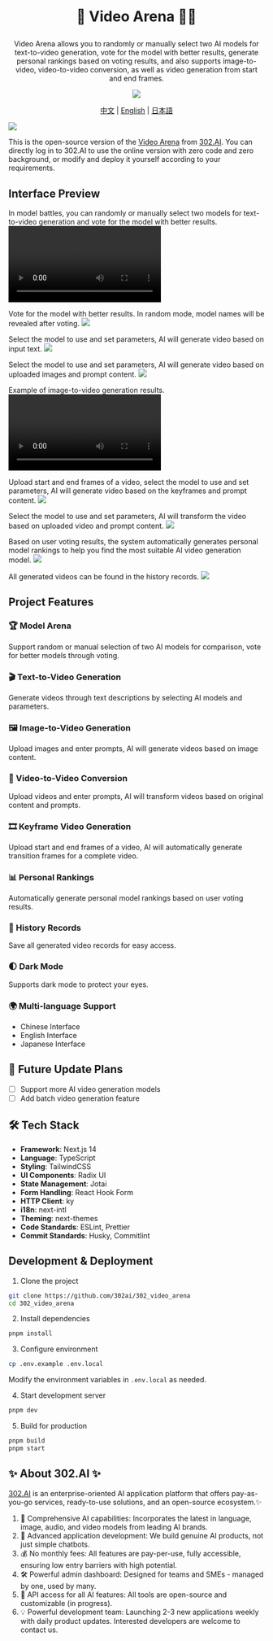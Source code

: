 # <p align="center"> 🎥 Video Arena 🚀✨</p>

<p align="center">Video Arena allows you to randomly or manually select two AI models for text-to-video generation, vote for the model with better results, generate personal rankings based on voting results, and also supports image-to-video, video-to-video conversion, as well as video generation from start and end frames.</p>

<p align="center"><a href="https://302.ai/en/tools/videoarena/" target="blank"><img src="https://file.302.ai/gpt/imgs/github/20250102/72a57c4263944b73bf521830878ae39a.png" /></a></p >

<p align="center"><a href="README_zh.md">中文</a> | <a href="README.md">English</a> | <a href="README_ja.md">日本語</a></p>

![](docs/302_AI_Videoarena_Translation_en.png)

This is the open-source version of the [Video Arena](https://302.ai/en/tools/videoarena/) from [302.AI](https://302.ai/en/). You can directly log in to 302.AI to use the online version with zero code and zero background, or modify and deploy it yourself according to your requirements.

## Interface Preview
In model battles, you can randomly or manually select two models for text-to-video generation and vote for the model with better results.
<video src="https://github.com/user-attachments/assets/51b575e5-8b66-4253-98d3-30315c850f40" controls></video>

Vote for the model with better results. In random mode, model names will be revealed after voting.
![](docs/302_Video_Arena_en_screenshot_01.png)

Select the model to use and set parameters, AI will generate video based on input text.
![](docs/302_Video_Arena_en_screenshot_02.png)

Select the model to use and set parameters, AI will generate video based on uploaded images and prompt content.
![](docs/302_Video_Arena_en_screenshot_03.png)

Example of image-to-video generation results.
<video src="https://github.com/user-attachments/assets/f44327b1-7e48-4bb0-a91e-81ebba9ce36b" controls></video>

Upload start and end frames of a video, select the model to use and set parameters, AI will generate video based on the keyframes and prompt content.
![](docs/302_Video_Arena_en_screenshot_04.png)

Select the model to use and set parameters, AI will transform the video based on uploaded video and prompt content.
![](docs/302_Video_Arena_en_screenshot_05.png)

Based on user voting results, the system automatically generates personal model rankings to help you find the most suitable AI video generation model.
![](docs/302_Video_Arena_en_screenshot_06.png)

All generated videos can be found in the history records.
![](docs/302_Video_Arena_en_screenshot_07.png)

## Project Features
### 🏆 Model Arena
Support random or manual selection of two AI models for comparison, vote for better models through voting.
### 🎬 Text-to-Video Generation
Generate videos through text descriptions by selecting AI models and parameters.
### 🖼️ Image-to-Video Generation
Upload images and enter prompts, AI will generate videos based on image content.
### 🎥 Video-to-Video Conversion
Upload videos and enter prompts, AI will transform videos based on original content and prompts.
### 🎞️ Keyframe Video Generation
Upload start and end frames of a video, AI will automatically generate transition frames for a complete video.
### 📊 Personal Rankings
Automatically generate personal model rankings based on user voting results.
### 📝 History Records
Save all generated video records for easy access.
### 🌓 Dark Mode
Supports dark mode to protect your eyes.
### 🌍 Multi-language Support
- Chinese Interface
- English Interface
- Japanese Interface

## 🚩 Future Update Plans
- [ ] Support more AI video generation models
- [ ] Add batch video generation feature

## 🛠️ Tech Stack

- **Framework**: Next.js 14
- **Language**: TypeScript
- **Styling**: TailwindCSS
- **UI Components**: Radix UI
- **State Management**: Jotai
- **Form Handling**: React Hook Form
- **HTTP Client**: ky
- **i18n**: next-intl
- **Theming**: next-themes
- **Code Standards**: ESLint, Prettier
- **Commit Standards**: Husky, Commitlint

## Development & Deployment
1. Clone the project
```bash
git clone https://github.com/302ai/302_video_arena
cd 302_video_arena
```

2. Install dependencies
```bash
pnpm install
```

3. Configure environment
```bash
cp .env.example .env.local
```
Modify the environment variables in `.env.local` as needed.

4. Start development server
```bash
pnpm dev
```

5. Build for production
```bash
pnpm build
pnpm start
```

## ✨ About 302.AI ✨
[302.AI](https://302.ai/en/) is an enterprise-oriented AI application platform that offers pay-as-you-go services, ready-to-use solutions, and an open-source ecosystem.✨
1. 🧠 Comprehensive AI capabilities: Incorporates the latest in language, image, audio, and video models from leading AI brands.
2. 🚀 Advanced application development: We build genuine AI products, not just simple chatbots.
3. 💰 No monthly fees: All features are pay-per-use, fully accessible, ensuring low entry barriers with high potential.
4. 🛠 Powerful admin dashboard: Designed for teams and SMEs - managed by one, used by many.
5. 🔗 API access for all AI features: All tools are open-source and customizable (in progress).
6. 💡 Powerful development team: Launching 2-3 new applications weekly with daily product updates. Interested developers are welcome to contact us.

